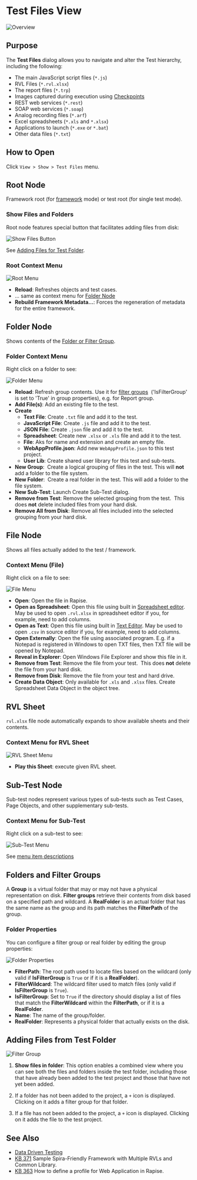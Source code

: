 # Test Files View

![Overview](img/test_files_dialog_overview.png)

## Purpose

The **Test Files** dialog allows you to navigate and alter the Test hierarchy, including the following:

* The main JavaScript script files (`*.js`)
* RVL Files (`*.rvl.xlsx`)
* The report files (`*.trp`)
* Images captured during execution using [Checkpoints](checkpoints.md)
* REST web services (`*.rest`)
* SOAP web services (`*.soap`)
* Analog recording files (`*.arf`)
* Excel spreadsheets (`*.xls` and `*.xlsx`)
* Applications to launch (`*.exe` or `*.bat`)
* Other data files (`*.txt`)

## How to Open

Click `View > Show > Test Files` menu.

## Root Node

Framework root (for [framework](/Guide/Frameworks/frameworks) mode) or test root (for single test mode).

### Show Files and Folders

Root node features special button that facilitates adding files from disk:

![Show Files Button](img/test_files_dialog_show_files.png)

See [Adding Files for Test Folder](#adding-files-from-test-folder).

### Root Context Menu

![Root Menu](img/test_files_dialog_context_root.png)

* **Reload**: Refreshes objects and test cases.
* ... same as context menu for [Folder Node](#folder-context-menu)
* **Rebuild Framework Metadata...**: Forces the regeneration of metadata for the entire framework.

## Folder Node

Shows contents of the [Folder or Filter Group](#folders-and-filter-groups).

### Folder Context Menu

Right click on a folder to see:

![Folder Menu](img/test_files_dialog_context_folder.png)

* **Reload**: Refresh group contents. Use it for [filter groups](../test_files_dialog/#filtergroup)  ('IsFilterGroup' is set to 'True' in group properties), e.g. for Report group.
* **Add File(s)**: Add an existing file to the test.
* **Create**
    * **Text File**: Create `.txt` file and add it to the test.
    * **JavaScript File**: Create `.js` file and add it to the test.
    * **JSON File**: Create `.json` file and add it to the test.
    * **Spreadsheet**: Create new `.xlsx` or `.xls` file and add it to the test.
    * **File**: Aks for name and extension and create an empty file.
    * **WebAppProfile.json**: Add new `WebAppProfile.json` to this test project.
    * **User Lib**: Create shared user library for this test and sub-tests.
* **New Group**:  Create a logical grouping of files in the test. This will **not** add a folder to the file system.
* **New Folder**:  Create a real folder in the test. This will add a folder to the file system.
* **New Sub-Test**: Launch Create Sub-Test dialog.
* **Remove from Test**: Remove the selected grouping from the test.  This does **not** delete included files from your hard disk.
* **Remove All from Disk**: Remove all files included into the selected grouping from your hard disk.

## File Node

Shows all files actually added to the test / framework.

### Context Menu (File)

Right click on a file to see:

![File Menu](img/test_files_dialog_context_file.png)

* **Open**: Open the file in Rapise.
* **Open as Spreadsheet**: Open this file using built in [Spreadsheet editor](./spreadsheet_editor.md). May be used to open `.rvl.xlsx` in spreadsheet editor if you, for example, need to add columns.
* **Open as Text**: Open this file using built in [Text Editor](source_editor.md). May be used to open `.csv` in source editor if you, for example, need to add columns.
* **Open Externally**: Open the file using associated program. E.g. if a Notepad is registered in Windows to open TXT files, then TXT file will be opened by Notepad.
* **Reveal in Explorer**: Open Windows File Explorer and show this file in it.
* **Remove from Test**: Remove the file from your test.  This does **not** delete the file from your hard disk.
* **Remove from Disk**: Remove the file from your test and hard drive.
* **Create Data Object**: Only available for `.xls` and `.xlsx` files. Create Spreadsheet Data Object in the object tree.

## RVL Sheet

`rvl.xlsx` file node automatically expands to show available sheets and their contents.

### Context Menu for RVL Sheet

![RVL Sheet Menu](img/test_files_dialog_context_rvl_sheet.png)

* **Play this Sheet**: execute given RVL sheet.

## Sub-Test Node

Sub-test nodes represent various types of sub-tests such as Test Cases, Page Objects, and other supplementary sub-tests.

### Context Menu for Sub-Test

Right click on a sub-test to see:

![Sub-Test Menu](img/test_files_dialog_context_subtest.png)

See [menu item descriptions](tests_and_sub_tests.md#sub-test-context-menu)

## Folders and Filter Groups

A **Group** is a virtual folder that may or may not have a physical representation on disk. **Filter groups** retrieve their contents from disk based on a specified path and wildcard. A **RealFolder** is an actual folder that has the same name as the group and its path matches the **FilterPath** of the group.

### Folder Properties

You can configure a filter group or real folder by editing the group properties:

![Folder Properties](img/test_files_dialog_folder_properties.png)

* **FilterPath**: The root path used to locate files based on the wildcard (only valid if **IsFilterGroup** is `True` or if it is a **RealFolder**).
* **FilterWildcard**: The wildcard filter used to match files (only valid if **IsFilterGroup** is `True`).
* **IsFilterGroup**: Set to `True` if the directory should display a list of files that match the **FilterWildcard** within the **FilterPath**, or if it is a **RealFolder**.
* **Name**: The name of the group/folder.
* **RealFolder**: Represents a physical folder that actually exists on the disk.


## Adding Files from Test Folder

![Filter Group](./img/test_files_dialog5.png)

1. **Show files in folder**: This option enables a combined view where you can see both the files and folders inside the test folder, including those that have already been added to the test project and those that have not yet been added.

2. If a folder has not been added to the project, a `+` icon is displayed. Clicking on it adds a filter group for that folder.

3. If a file has not been added to the project, a `+` icon is displayed. Clicking on it adds the file to the test project.

## See Also

* [Data Driven Testing](data_driven_testing.md)
* [KB 371](https://www.inflectra.com/support/knowledgebase/kb371.aspx) Sample Spira-Friendly Framework with Multiple RVLs and Common Library.
* [KB 363](https://www.inflectra.com/Support/KnowledgeBase/KB363.aspx) How to define a profile for Web Application in Rapise.

